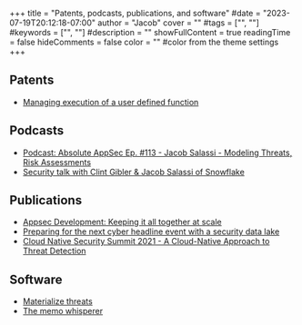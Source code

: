 +++
title = "Patents, podcasts, publications, and software"
#date = "2023-07-19T20:12:18-07:00"
author = "Jacob"
cover = ""
#tags = ["", ""]
#keywords = ["", ""]
#description = ""
showFullContent = true
readingTime = false
hideComments = false
color = "" #color from the theme settings
+++

## Patents
* [Managing execution of a user defined function](https://patents.justia.com/patent/11295009)

## Podcasts
* [Podcast: Absolute AppSec Ep. #113 - Jacob Salassi - Modeling Threats, Risk Assessments](https://www.youtube.com/watch?v=LE1E0MO56LY)
* [Security talk with Clint Gibler & Jacob Salassi of Snowflake](https://www.youtube.com/watch?v=_hi51tBJGOg)

## Publications
* [Appsec Development: Keeping it all together at scale](https://semgrep.dev/blog/2021/appsec-development-keeping-it-all-together-at-scale#where-we’re-headed)
* [Preparing for the next cyber headline event with a security data lake](https://www.snowflake.com/webinar/thought-leadership/preparing-for-the-next-cyber-event-with-a-security-data-lake/)
* [Cloud Native Security Summit 2021 - A Cloud-Native Approach to Threat Detection](https://www.brighttalk.com/webcast/18402/483304)

## Software
* [Materialize threats](https://github.com/secmerc/materialize-threats/)
* [The memo whisperer](https://github.com/secmerc/the-memo-whisperer)